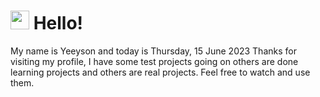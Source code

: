  <h1>
    <img src="https://emojis.slackmojis.com/emojis/images/1643510097/45343/hi.gif?1643510097" width="30"/> 
    Hello!
 </h1>
 <p>
    My name is Yeeyson and today is Thursday, 15 June 2023
    Thanks for visiting my profile, I have some test projects going on others are done learning projects and others are real projects.
    Feel free to watch and use them.
 </p>